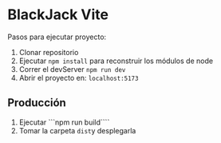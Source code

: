 # BlackJack Vite

Pasos para ejecutar proyecto:

1. Clonar repositorio
2. Ejecutar `npm install` para reconstruir los módulos de node
3. Correr el devServer `npm run dev`
4. Abrir el proyecto en: `localhost:5173`

## Producción

1. Ejecutar ```npm run build````
2. Tomar la carpeta `dist`y desplegarla
